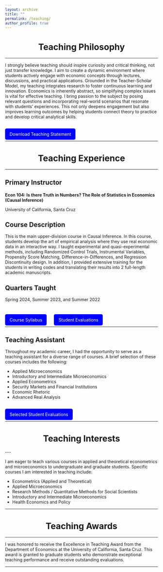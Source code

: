 ```yaml
---
layout: archive
title: ""
permalink: /teaching/
author_profile: true
---
```



<div style="text-align: center;">
  <h1><strong>Teaching Philosophy</strong></h1>
</div>

---

I strongly believe teaching should inspire curiosity and critical thinking, not just transfer knowledge. I aim to create a dynamic environment where students actively engage with economic concepts through lectures, discussions, and practical applications. Grounded in the Teacher-Scholar Model, my teaching integrates research to foster continuous learning and innovation. Economics is inherently abstract, so simplifying complex issues is vital for effective teaching. I bring passion to the subject by posing relevant questions and incorporating real-world scenarios that resonate with students’ experiences. This not only deepens engagement but also improves learning outcomes by helping students connect theory to practice and develop critical analytical skills.

<p style="margin-top: 40px;">
  <a href="http://hamidhabibi.com/files/Job_Market_Paper.pdf" style="background-color: blue; color: white; padding: 10px 15px; text-decoration: none; border-radius: 5px;">Download Teaching Statement</a>
</p>

---

<div style="text-align: center;">
  <h1><strong>Teaching Experience</strong></h1>
</div>

---

## Primary Instructor

<p style="margin-top: 20px;">
</p>

**Econ 104: Is there Truth in Numbers? The Role of Statistics in Economics (Causal Inference)**

University of California, Santa Cruz  

## Course Description

This is the main upper-division course in Causal Inference. In this course, students develop the art of empirical analysis where they use real economic data in an interactive way. I taught experimental and quasi-experimental methods, including Randomized Control Trials, Instrumental Variables, Propensity Score Matching, Difference-in-Differences, and Regression Discontinuity design. In addition, I provided extensive training for the students in writing codes and translating their results into 2 full-length academic manuscripts.  

## Quarters Taught 

Spring 2024, Summer 2023, and Summer 2022  


<div style="margin-top: 50px;">
  <a href="http://hamidhabibi.com/files/Econ 104 Syllabus Spring 2024.pdf" style="background-color: blue; color: white; padding: 10px 15px; text-decoration: none; border-radius: 5px; margin-right: 20px;">Course Syllabus</a>
  <a href="http://hamidhabibi.com/files/Job_Market_Paper.pdf" style="background-color: blue; color: white; padding: 10px 15px; text-decoration: none; border-radius: 5px;">Student Evaluations</a>
</div>



---

## Teaching Assistant

Throughout my academic career, I had the opportunity to serve as a teaching assistant for a diverse range of courses. A brief selection of these courses includes the following:

* Applied Microeconomics
* Introductory and Intermediate Microeconomics
* Applied Econometrics
* Security Markets and Financial Institutions
* Economic Rhetoric
* Advanced Real Analysis

<p style="margin-top: 40px;">
  <a href="http://hamidhabibi.com/files/selected_TA.pdf" style="background-color: blue; color: white; padding: 10px 15px; text-decoration: none; border-radius: 5px;">Selected Student Evaluations </a>
</p>


---

<div style="text-align: center;">
  <h1><strong>Teaching Interests</strong></h1>
</div>
---

I am eager to teach various courses in applied and theoretical econometrics and microeconomics to undergraduate and graduate students. Specific courses I am interested in teaching include:

* Econometrics (Applied and Theoretical)
* Applied Microeconomics
* Research Methods / Quantitative Methods for Social Scientists
* Introductory and Intermediate Microeconomics
* Health Economics and Policy

---

<div style="text-align: center;">
  <h1><strong>Teaching Awards</strong></h1>
</div>

---

I was honored to receive the Excellence in Teaching Award from the Department of Economics at the University of California, Santa Cruz. This award is granted to graduate students who demonstrate exceptional teaching performance and receive outstanding evaluations.

---


